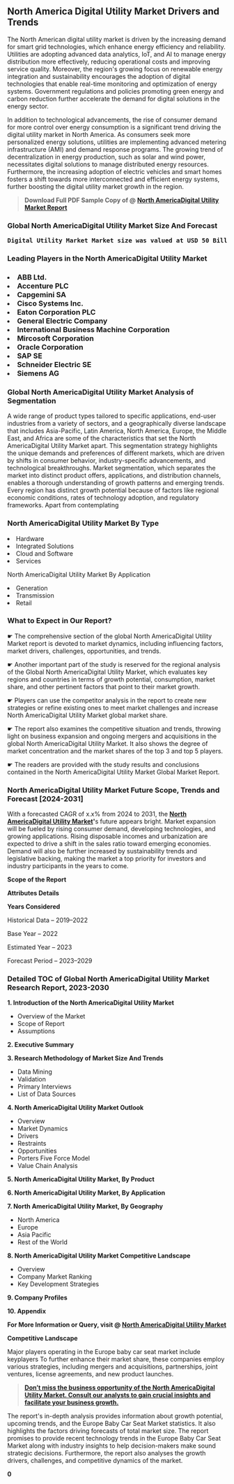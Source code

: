 <p><h2>North America Digital Utility Market Drivers and Trends</h2><p>The North American digital utility market is driven by the increasing demand for smart grid technologies, which enhance energy efficiency and reliability. Utilities are adopting advanced data analytics, IoT, and AI to manage energy distribution more effectively, reducing operational costs and improving service quality. Moreover, the region's growing focus on renewable energy integration and sustainability encourages the adoption of digital technologies that enable real-time monitoring and optimization of energy systems. Government regulations and policies promoting green energy and carbon reduction further accelerate the demand for digital solutions in the energy sector.</p><p>In addition to technological advancements, the rise of consumer demand for more control over energy consumption is a significant trend driving the digital utility market in North America. As consumers seek more personalized energy solutions, utilities are implementing advanced metering infrastructure (AMI) and demand response programs. The growing trend of decentralization in energy production, such as solar and wind power, necessitates digital solutions to manage distributed energy resources. Furthermore, the increasing adoption of electric vehicles and smart homes fosters a shift towards more interconnected and efficient energy systems, further boosting the digital utility market growth in the region.</p></p><blockquote id="" class=""><strong>Download Full PDF Sample Copy of @&nbsp;<a href="https://www.verifiedmarketreports.com/download-sample/?rid=34684&utm_source=GitHub-Jan&utm_medium=263" target="_blank">North AmericaDigital Utility Market Report</a>&nbsp;&nbsp;</strong></blockquote><h3 id="" class=""><strong>Global&nbsp;North AmericaDigital Utility Market Size And Forecast</strong></h3><pre class="reader-text-block__code-block"><strong>Digital Utility Market Market size was valued at USD 50 Billion in 2022 and is projected to reach USD 100 Billion by 2030, growing at a CAGR of 9% from 2024 to 2030.</strong></pre><h3 id="" class="">Leading Players in the&nbsp;North AmericaDigital Utility Market</h3><h3 class=""></Li><Li>ABB Ltd.</Li><Li> Accenture PLC</Li><Li> Capgemini SA</Li><Li> Cisco Systems Inc.</Li><Li> Eaton Corporation PLC</Li><Li> General Electric Company</Li><Li> International Business Machine Corporation</Li><Li> Mircosoft Corporation</Li><Li> Oracle Corporation</Li><Li> SAP SE</Li><Li> Schneider Electric SE</Li><Li> Siemens AG</h3><h3 id="" class="">Global&nbsp;North AmericaDigital Utility Market Analysis of Segmentation</h3><p id="" class="">A wide range of product types tailored to specific applications, end-user industries from a variety of sectors, and a geographically diverse landscape that includes Asia-Pacific, Latin America, North America, Europe, the Middle East, and Africa are some of the characteristics that set the North AmericaDigital Utility Market apart. This segmentation strategy highlights the unique demands and preferences of different markets, which are driven by shifts in consumer behavior, industry-specific advancements, and technological breakthroughs. Market segmentation, which separates the market into distinct product offers, applications, and distribution channels, enables a thorough understanding of growth patterns and emerging trends. Every region has distinct growth potential because of factors like regional economic conditions, rates of technology adoption, and regulatory frameworks. Apart from contemplating</p><h3 id="" class="">North AmericaDigital Utility Market&nbsp;By Type</h3><p></Li><Li>Hardware</Li><Li> Integrated Solutions</Li><Li> Cloud and Software</Li><Li> Services</p><div class="" data-test-id=""><p>North AmericaDigital Utility Market&nbsp;By Application</p></div><p class=""></Li><Li>Generation</Li><Li> Transmission</Li><Li> Retail</p><div class="" data-test-id=""><h3><span class="">What to Expect in Our Report?</span></h3></div><div class="" data-test-id=""><p><span class="">☛ The comprehensive section of the global North AmericaDigital Utility Market report is devoted to market dynamics, including influencing factors, market drivers, challenges, opportunities, and trends.</span></p></div><div class="" data-test-id=""><p><span class="">☛ Another important part of the study is reserved for the regional analysis of the Global North AmericaDigital Utility Market, which evaluates key regions and countries in terms of growth potential, consumption, market share, and other pertinent factors that point to their market growth.</span></p></div><div class="" data-test-id=""><p><span class="">☛ Players can use the competitor analysis in the report to create new strategies or refine existing ones to meet market challenges and increase North AmericaDigital Utility Market global market share.</span></p></div><div class="" data-test-id=""><p><span class="">☛ The report also examines the competitive situation and trends, throwing light on business expansion and ongoing mergers and acquisitions in the global North AmericaDigital Utility Market. It also shows the degree of market concentration and the market shares of the top 3 and top 5 players.</span></p></div><div class="" data-test-id=""><p><span class="">☛ The readers are provided with the study results and conclusions contained in the North AmericaDigital Utility Market Global Market Report.</span></p></div><div class="" data-test-id=""><h3><span class="">North AmericaDigital Utility Market Future Scope, Trends and Forecast [2024-2031]</span></h3></div><div class="" data-test-id=""><p><span class="">With a forecasted CAGR of x.x% from 2024 to 2031, the <strong><a href="https://www.verifiedmarketreports.com/download-sample/?rid=34684&utm_source=GitHub-Jan&utm_medium=263" target="_blank">North AmericaDigital Utility Market</a>'</strong>s future appears bright. Market expansion will be fueled by rising consumer demand, developing technologies, and growing applications. Rising disposable incomes and urbanization are expected to drive a shift in the sales ratio toward emerging economies. Demand will also be further increased by sustainability trends and legislative backing, making the market a top priority for investors and industry participants in the years to come.</span></p><p id="ember66" class="ember-view reader-text-block__paragraph"><strong>Scope of the Report</strong></p><p id="ember67" class="ember-view reader-text-block__paragraph"><strong>Attributes Details</strong></p><p id="ember68" class="ember-view reader-text-block__paragraph"><strong>Years Considered</strong></p><p id="ember69" class="ember-view reader-text-block__paragraph">Historical Data &ndash; 2019&ndash;2022</p><p id="ember70" class="ember-view reader-text-block__paragraph">Base Year &ndash; 2022</p><p id="ember71" class="ember-view reader-text-block__paragraph">Estimated Year &ndash; 2023</p><p id="ember72" class="ember-view reader-text-block__paragraph">Forecast Period &ndash; 2023&ndash;2029</p></div><h3 id="" class="">Detailed TOC of Global North AmericaDigital Utility Market Research Report, 2023-2030</h3><p id="" class=""><strong>1. Introduction of the North AmericaDigital Utility Market</strong></p><ul><li>Overview of the Market</li><li>Scope of Report</li><li>Assumptions</li></ul><p id="" class=""><strong>2. Executive Summary</strong></p><p id="" class=""><strong>3. Research Methodology of Market Size And Trends</strong></p><ul><li>Data Mining</li><li>Validation</li><li>Primary Interviews</li><li>List of Data Sources</li></ul><p id="" class=""><strong>4. North AmericaDigital Utility Market Outlook</strong></p><ul><li>Overview</li><li>Market Dynamics</li><li>Drivers</li><li>Restraints</li><li>Opportunities</li><li>Porters Five Force Model</li><li>Value Chain Analysis</li></ul><p id="" class=""><strong>5. North AmericaDigital Utility Market, By Product</strong></p><p id="" class=""><strong>6. North AmericaDigital Utility Market, By Application</strong></p><p id="" class=""><strong>7. North AmericaDigital Utility Market, By Geography</strong></p><ul><li>North America</li><li>Europe</li><li>Asia Pacific</li><li>Rest of the World</li></ul><p id="" class=""><strong>8. North AmericaDigital Utility Market Competitive Landscape</strong></p><ul><li>Overview</li><li>Company Market Ranking</li><li>Key Development Strategies</li></ul><p id="" class=""><strong>9. Company Profiles</strong></p><p id="" class=""><strong>10. Appendix</strong></p><p><strong>For More Information or Query, visit&nbsp;@ <a href="https://www.verifiedmarketreports.com/product/global-digital-utility-market-size-and-forecast-to-2025/" target="_blank">North AmericaDigital Utility Market</a></strong></p><p id="ember61" class="ember-view reader-text-block__paragraph"><strong>Competitive Landscape</strong></p><p id="ember62" class="ember-view reader-text-block__paragraph">Major players operating in the Europe baby car seat market include keyplayers To further enhance their market share, these companies employ various strategies, including mergers and acquisitions, partnerships, joint ventures, license agreements, and new product launches.</p><blockquote id="ember63" class="ember-view reader-text-block__blockquote"><strong><a href="https://www.verifiedmarketreports.com/download-sample/?rid=34684&utm_source=GitHub-Jan&utm_medium=263" target="_blank">Don&rsquo;t miss the business opportunity of the North AmericaDigital Utility Market. Consult our analysts to gain crucial insights and facilitate your business growth.</a></strong></blockquote><p id="ember64" class="ember-view reader-text-block__paragraph">The report's in-depth analysis provides information about growth potential, upcoming trends, and the Europe Baby Car Seat Market statistics. It also highlights the factors driving forecasts of total market size. The report promises to provide recent technology trends in the Europe Baby Car Seat Market along with industry insights to help decision-makers make sound strategic decisions. Furthermore, the report also analyses the growth drivers, challenges, and competitive dynamics of the market.</p><p class="ember-view reader-text-block__paragraph"><strong>0</strong></p>
